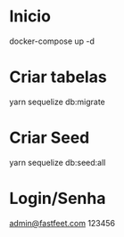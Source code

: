 # Inicio
docker-compose up -d

# Criar tabelas
yarn sequelize db:migrate

# Criar Seed
yarn sequelize db:seed:all

# Login/Senha
admin@fastfeet.com
123456